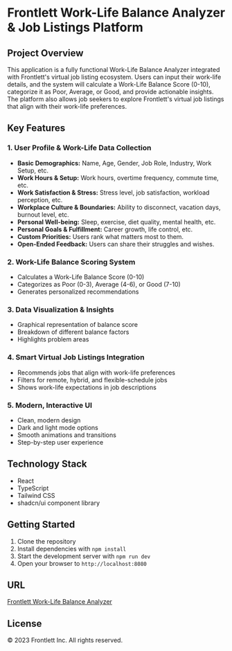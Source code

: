 # Frontlett Work-Life Balance Analyzer & Job Listings Platform

## Project Overview

This application is a fully functional Work-Life Balance Analyzer integrated with Frontlett's virtual job listing ecosystem. Users can input their work-life details, and the system will calculate a Work-Life Balance Score (0-10), categorize it as Poor, Average, or Good, and provide actionable insights. The platform also allows job seekers to explore Frontlett's virtual job listings that align with their work-life preferences.

## Key Features

### 1. User Profile & Work-Life Data Collection
- **Basic Demographics:** Name, Age, Gender, Job Role, Industry, Work Setup, etc.
- **Work Hours & Setup:** Work hours, overtime frequency, commute time, etc.
- **Work Satisfaction & Stress:** Stress level, job satisfaction, workload perception, etc.
- **Workplace Culture & Boundaries:** Ability to disconnect, vacation days, burnout level, etc.
- **Personal Well-being:** Sleep, exercise, diet quality, mental health, etc.
- **Personal Goals & Fulfillment:** Career growth, life control, etc.
- **Custom Priorities:** Users rank what matters most to them.
- **Open-Ended Feedback:** Users can share their struggles and wishes.

### 2. Work-Life Balance Scoring System
- Calculates a Work-Life Balance Score (0-10)
- Categorizes as Poor (0-3), Average (4-6), or Good (7-10)
- Generates personalized recommendations

### 3. Data Visualization & Insights
- Graphical representation of balance score
- Breakdown of different balance factors
- Highlights problem areas

### 4. Smart Virtual Job Listings Integration
- Recommends jobs that align with work-life preferences
- Filters for remote, hybrid, and flexible-schedule jobs
- Shows work-life expectations in job descriptions

### 5. Modern, Interactive UI
- Clean, modern design
- Dark and light mode options
- Smooth animations and transitions
- Step-by-step user experience

## Technology Stack

- React
- TypeScript
- Tailwind CSS
- shadcn/ui component library

## Getting Started

1. Clone the repository
2. Install dependencies with `npm install`
3. Start the development server with `npm run dev`
4. Open your browser to `http://localhost:8080`

## URL

[Frontlett Work-Life Balance Analyzer](https://worklife-balance-analyzer-app-rfqv.vercel.app/)

## License

© 2023 Frontlett Inc. All rights reserved.
